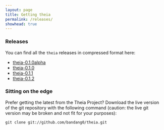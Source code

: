 ```yaml
---
layout: page
title: Getting theia
permalink: /releases/
showhead: true
---
```


### Releases
You can find all the `theia` releases in compressed format here:

* [theia-0.1.0alpha](theia-0.1.0alpha.tar.gz)
* [theia-0.1.0](theia-0.1.0.tar.gz)
* [theia-0.1.1](theia-0.1.1.tar.gz)
* [theia-0.1.2](theia-0.1.2.tar.gz)

### Sitting on the edge
Prefer getting the latest from the Theia Project? Download the live version of the git repository with the following command (caution: the live git version may be broken and not fit for your purposes):

`git clone git://github.com/bandang0/theia.git`
